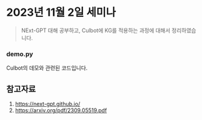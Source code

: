 # 2023년 11월 2일 세미나

> NExt-GPT 대해 공부하고, Culbot에 KG를 적용하는 과정에 대해서 정리하였습니다.

### demo.py
Culbot의 데모와 관련된 코드입니다.

## 참고자료
1. https://next-gpt.github.io/
2. https://arxiv.org/pdf/2309.05519.pdf